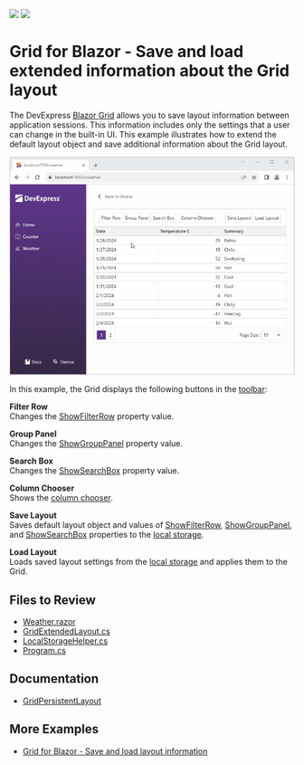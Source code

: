 <!-- default badges list -->
[![](https://img.shields.io/badge/Open_in_DevExpress_Support_Center-FF7200?style=flat-square&logo=DevExpress&logoColor=white)](https://supportcenter.devexpress.com/ticket/details/T1212928)
[![](https://img.shields.io/badge/📖_How_to_use_DevExpress_Examples-e9f6fc?style=flat-square)](https://docs.devexpress.com/GeneralInformation/403183)
<!-- default badges end -->
# Grid for Blazor - Save and load extended information about the Grid layout

The DevExpress [Blazor Grid](https://docs.devexpress.com/Blazor/403143/components/grid) allows you to save layout information between application sessions. This information includes only the settings that a user can change in the built-in UI. This example illustrates how to extend the default layout object and save additional information about the Grid layout.

![Save and Restore Extended Layout ](save-restore-extended-layout.gif)

In this example, the Grid displays the following buttons in the [toolbar](https://docs.devexpress.com/Blazor/DevExpress.Blazor.DxGrid.ToolbarTemplate):

**Filter Row**  
Changes the [ShowFilterRow](https://docs.devexpress.com/Blazor/DevExpress.Blazor.DxGrid.ShowFilterRow) property value.

**Group Panel**  
Changes the [ShowGroupPanel](https://docs.devexpress.com/Blazor/DevExpress.Blazor.DxGrid.ShowGroupPanel) property value.

**Search Box**  
Changes the [ShowSearchBox](https://docs.devexpress.com/Blazor/DevExpress.Blazor.DxGrid.ShowSearchBox) property value.

**Column Chooser**  
Shows the [column chooser](https://docs.devexpress.com/Blazor/DevExpress.Blazor.DxGrid.ShowColumnChooser).

**Save Layout**  
Saves default layout object and values of [ShowFilterRow](https://docs.devexpress.com/Blazor/DevExpress.Blazor.DxGrid.ShowFilterRow), [ShowGroupPanel](https://docs.devexpress.com/Blazor/DevExpress.Blazor.DxGrid.ShowGroupPanel), and [ShowSearchBox](https://docs.devexpress.com/Blazor/DevExpress.Blazor.DxGrid.ShowSearchBox) properties to the [local storage](https://developer.mozilla.org/en-US/docs/Web/API/Window/localStorage).

**Load Layout**  
Loads saved layout settings from the [local storage](https://developer.mozilla.org/en-US/docs/Web/API/Window/localStorage) and applies them to the Grid.

## Files to Review

- [Weather.razor](./CS/ExtendedGridLayout/Pages/Weather.razor)
- [GridExtendedLayout.cs](./CS/ExtendedGridLayout/Data/GridExtendedLayout.cs)
- [LocalStorageHelper.cs](./CS/ExtendedGridLayout/Data/LocalStorageHelper.cs)
- [Program.cs](./CS/ExtendedGridLayout/Program.cs)

## Documentation

* [GridPersistentLayout](https://docs.devexpress.com/Blazor/DevExpress.Blazor.GridPersistentLayout)

## More Examples

- [Grid for Blazor - Save and load layout information](https://github.com/DevExpress-Examples/blazor-DxGrid-save-restore-layout)
